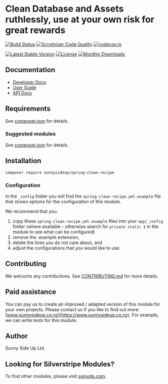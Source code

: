 # Clean Database and Assets ruthlessly, use at your own risk for great rewards

[![Build Status](https://travis-ci.org/sunnysideup/silverstripe-spring-clean-recipe.svg?branch=master)](https://travis-ci.org/sunnysideup/silverstripe-spring-clean-recipe)
[![Scrutinizer Code Quality](https://scrutinizer-ci.com/g/sunnysideup/silverstripe-spring-clean-recipe/badges/quality-score.png?b=master)](https://scrutinizer-ci.com/g/sunnysideup/silverstripe-spring-clean-recipe/?branch=master)
[![codecov.io](https://codecov.io/github/sunnysideup/silverstripe-spring-clean-recipe/coverage.svg?branch=master)](https://codecov.io/github/sunnysideup/silverstripe-spring-clean-recipe?branch=master)

[![Latest Stable Version](https://poser.pugx.org/sunnysideup/spring-clean-recipe/version)](https://packagist.org/packages/sunnysideup/spring-clean-recipe)
[![License](https://poser.pugx.org/sunnysideup/spring-clean-recipe/license)](https://packagist.org/packages/sunnysideup/spring-clean-recipe)
[![Monthly Downloads](https://poser.pugx.org/sunnysideup/spring-clean-recipe/d/monthly)](https://packagist.org/packages/sunnysideup/spring-clean-recipe)

## Documentation

-   [Developer Docs](docs/en/INDEX.md)
-   [User Guide](docs/en/userguide.md)
-   [API Docs](http://docs.ssmods.com/sunnysideup/spring-clean-recipe/classes.xhtml)

## Requirements

See [composer.json](composer.json) for details.

### Suggested modules

See [composer.json](composer.json) for details.

## Installation

```shell
composer require sunnysideup/spring-clean-recipe
```

### Configuration

In the `_config` folder you will find the `spring-clean-recipe.yml.example`
file that shows options for the configuration of this module.

We recommend that you:

1. copy these `spring-clean-recipe.yml.example` files into your
   `app/_config` folder (where available - otherwise search for `private static $` in the module to see what can be configured)
2. remove the .example extension,
3. delete the lines you do not care about, and
4. adjust the configurations that you would like to use.

## Contributing

We welcome any contributions.
See [CONTRIBUTING.md](CONTRIBUTING.md) for more details.

## Paid assistance

You can pay us to create an improved / adapted version of this module for your own projects.
Please contact us if you like to find out more: [www.sunnysideup.co.nz](https://www.sunnysideup.co.nz).
For example, we can write tests for this module.

## Author

Sunny Side Up Ltd.

## Looking for Silverstripe Modules?

To find other modules, please visit [ssmods.com](https://ssmods.com/).
